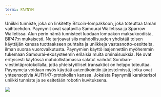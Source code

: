 ```yaml
---
termi: PAYNYM
---
```


Uniikki tunniste, joka on linkitetty Bitcoin-lompakkoon, joka toteuttaa tämän vaihtoehdon. Paynymit ovat saatavilla Samourai Walletissa ja Sparrow Walletissa. Alun perin nämä tunnisteet luodaan lompakon maksukoodista, BIP47:n mukaisesti. Ne tarjoavat siis mahdollisuuden yhdistää toisen käyttäjän kanssa tuottaakseen puhtaita ja uniikkeja vastaanotto-osoitteita, ilman suoraa vuorovaikutusta. Paynymien käyttö laajennettiin myöhemmin tukemaan Samourai-ekosysteemin erilaisia muita ominaisuuksia. Ne ovat erityisesti käytössä mahdollistamassa salatut vaihdot Soroban-viestintäprotokollalla, jotta yhteistyölliset transaktiot on helppo toteuttaa. Paynymeja voidaan myös käyttää autentikointiin järjestelmissä, jotka ovat yhteensopivia AUTH47-protokollan kanssa. Jokaista Paynymiä karakterisoi uniikki tunniste ja se esitetään robotin kuvituksena.

![](../../dictionnaire/assets/37.png)